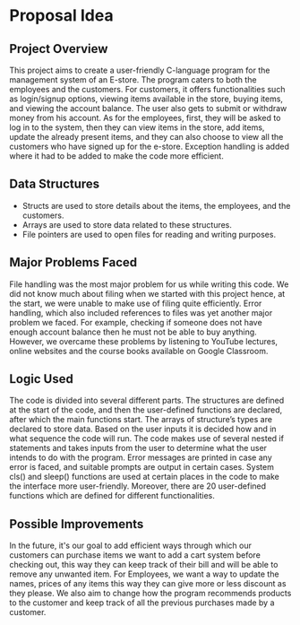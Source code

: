 # Proposal Idea

## Project Overview
This project aims to create a user-friendly C-language program for the management system of an E-store. The program caters to both the employees and the customers. For customers, it offers functionalities such as login/signup options, viewing items available in the store, buying items, and viewing the account balance. The user also gets to submit or withdraw money from his account. As for the employees, first, they will be asked to log in to the system, then they can view items in the store, add items, update the already present items, and they can also choose to view all the customers who have signed up for the e-store. Exception handling is added where it had to be added to make the code more efficient.

## Data Structures
- Structs are used to store details about the items, the employees, and the customers.
- Arrays are used to store data related to these structures.
- File pointers are used to open files for reading and writing purposes.

## Major Problems Faced
File handling was the most major problem for us while writing this code. We did not know much about filing when we started with this project hence, at the start, we were unable to make use of filing quite efficiently. Error handling, which also included references to files was yet another major problem we faced. For example, checking if someone does not have enough account balance then he must not be able to buy anything. However, we overcame these problems by listening to YouTube lectures, online websites and the course books available on Google Classroom.

## Logic Used
The code is divided into several different parts. The structures are defined at the start of the code, and then the user-defined functions are declared, after which the main functions start. The arrays of structure’s types are declared to store data. Based on the user inputs it is decided how and in what sequence the code will run. The code makes use of several nested if statements and takes inputs from the user to determine what the user intends to do with the program. Error messages are printed in case any error is faced, and suitable prompts are output in certain cases. System cls() and sleep() functions are used at certain places in the code to make the interface more user-friendly. Moreover, there are 20 user-defined functions which are defined for different functionalities.

## Possible Improvements
In the future, it's our goal to add efficient ways through which our customers can purchase items we want to add a cart system before checking out, this way they can keep track of their bill and will be able to remove any unwanted item. For Employees, we want a way to update the names, prices of any items this way they can give more or less discount as they please. We also aim to change how the program recommends products to the customer and keep track of all the previous purchases made by a customer.
